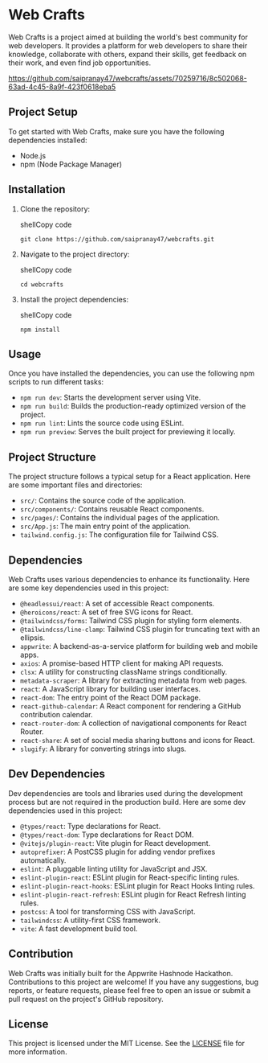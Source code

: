 # Web Crafts


Web Crafts is a project aimed at building the world's best community for web developers. It provides a platform for web developers to share their knowledge, collaborate with others, expand their skills, get feedback on their work, and even find job opportunities.



https://github.com/saipranay47/webcrafts/assets/70259716/8c502068-63ad-4c45-8a9f-423f0618eba5



Project Setup
-------------

To get started with Web Crafts, make sure you have the following dependencies installed:

-   Node.js
-   npm (Node Package Manager)

Installation
------------

1.  Clone the repository:

    shellCopy code

    `git clone https://github.com/saipranay47/webcrafts.git`

2.  Navigate to the project directory:

    shellCopy code

    `cd webcrafts`

3.  Install the project dependencies:

    shellCopy code

    `npm install`

Usage
-----

Once you have installed the dependencies, you can use the following npm scripts to run different tasks:

-   `npm run dev`: Starts the development server using Vite.
-   `npm run build`: Builds the production-ready optimized version of the project.
-   `npm run lint`: Lints the source code using ESLint.
-   `npm run preview`: Serves the built project for previewing it locally.

Project Structure
-----------------

The project structure follows a typical setup for a React application. Here are some important files and directories:

-   `src/`: Contains the source code of the application.
-   `src/components/`: Contains reusable React components.
-   `src/pages/`: Contains the individual pages of the application.
-   `src/App.js`: The main entry point of the application.
-   `tailwind.config.js`: The configuration file for Tailwind CSS.

Dependencies
------------

Web Crafts uses various dependencies to enhance its functionality. Here are some key dependencies used in this project:

-   `@headlessui/react`: A set of accessible React components.
-   `@heroicons/react`: A set of free SVG icons for React.
-   `@tailwindcss/forms`: Tailwind CSS plugin for styling form elements.
-   `@tailwindcss/line-clamp`: Tailwind CSS plugin for truncating text with an ellipsis.
-   `appwrite`: A backend-as-a-service platform for building web and mobile apps.
-   `axios`: A promise-based HTTP client for making API requests.
-   `clsx`: A utility for constructing className strings conditionally.
-   `metadata-scraper`: A library for extracting metadata from web pages.
-   `react`: A JavaScript library for building user interfaces.
-   `react-dom`: The entry point of the React DOM package.
-   `react-github-calendar`: A React component for rendering a GitHub contribution calendar.
-   `react-router-dom`: A collection of navigational components for React Router.
-   `react-share`: A set of social media sharing buttons and icons for React.
-   `slugify`: A library for converting strings into slugs.

Dev Dependencies
----------------

Dev dependencies are tools and libraries used during the development process but are not required in the production build. Here are some dev dependencies used in this project:

-   `@types/react`: Type declarations for React.
-   `@types/react-dom`: Type declarations for React DOM.
-   `@vitejs/plugin-react`: Vite plugin for React development.
-   `autoprefixer`: A PostCSS plugin for adding vendor prefixes automatically.
-   `eslint`: A pluggable linting utility for JavaScript and JSX.
-   `eslint-plugin-react`: ESLint plugin for React-specific linting rules.
-   `eslint-plugin-react-hooks`: ESLint plugin for React Hooks linting rules.
-   `eslint-plugin-react-refresh`: ESLint plugin for React Refresh linting rules.
-   `postcss`: A tool for transforming CSS with JavaScript.
-   `tailwindcss`: A utility-first CSS framework.
-   `vite`: A fast development build tool.

Contribution
------------

Web Crafts was initially built for the Appwrite Hashnode Hackathon. Contributions to this project are welcome! If you have any suggestions, bug reports, or feature requests, please feel free to open an issue or submit a pull request on the project's GitHub repository.

License
-------

This project is licensed under the MIT License. See the [LICENSE](/LICENSE.txt) file for more information.
